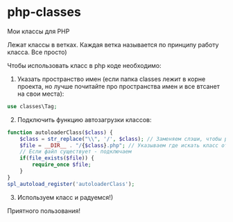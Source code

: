 # php-classes
Мои классы для PHP

Лежат классы в ветках. Каждая ветка называется по принципу работу класса. Все просто)

Чтобы использовать класс в php коде необходимо:
1. Указать пространство имен (если папка classes лежит в корне проекта, но лучше почитайте про пространства имен и все втсанет на свои места): 
```php 
use classes\Tag;
```
2. Подключить функцию автозагрузки классов:
```php 
function autoloaderClass($class) {
    $class = str_replace("\\", '/', $class); // Заменяем слэши, чтобы работало на любой ОС
    $file = __DIR__ . "/{$class}.php"; // Указываем где искать класс относительно пространства имен
    // Если файл существует - подключаем
    if(file_exists($file)) {
        require_once $file;
    }
}
spl_autoload_register('autoloaderClass');
```
3. Используем класс и радуемся!)

Приятного пользования!
